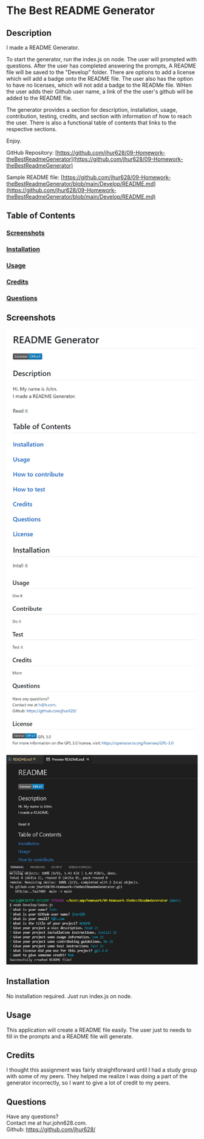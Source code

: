 # The Best README Generator
 
  ## Description
  I made a README Generator.

  To start the generator, run the index.js on node. The user will prompted with questions. After the user has completed answering the prompts, A README file will be saved to the "Develop" folder. There are options to add a license which will add a badge onto the README file. The user also has the option to have no licenses, which will not add a badge to the READMe file. WHen the user adds their Github user name, a link of the the user's github will be added to the README file.

  The generator provides a section for description, installation, usage, contribution, testing, credits, and section with information of how to reach the user. There is also a functional table of contents that links to the respective sections.

  Enjoy.

  GitHub Repository: [https://github.com/jhur628/09-Homework-theBestReadmeGenerator](https://github.com/jhur628/09-Homework-theBestReadmeGenerator)
  
  Sample README file: [https://github.com/jhur628/09-Homework-theBestReadmeGenerator/blob/main/Develop/README.md](https://github.com/jhur628/09-Homework-theBestReadmeGenerator/blob/main/Develop/README.md)
  
  ## Table of Contents
  ### [Screenshots](##Screenshots)
  ### [Installation](##Installation)
  ### [Usage](##Usage)
  ### [Credits](##Credits)
  ### [Questions](##Questions)

  ## Screenshots
  ![Sample README 1](./Develop/assets/images/readmeGenerator1.jpg)
  ![Sample README 2](./Develop/assets/images/readmeGenerator2.jpg)
  ![README Generator](./Develop/assets/images/readmeGenerator3.jpg)
  ## Installation
  No installation required. Just run index.js on node.
  ## Usage
  This application will create a README file easily. The user just to needs to fill in the prompts and a README file will generate.
  ## Credits
  I thought this assignment was fairly straightforward until I had a study group with some of my peers. They helped me realize I was doing a part of the generator incorrectly, so I want to give a lot of credit to my peers.
  ## Questions
  Have any questions? <br/>
  Contact me at hur.john628.com. <br/>
  Github: https://github.com/jhur628/ <br/>